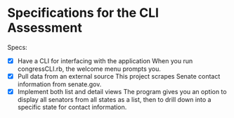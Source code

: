 # Specifications for the CLI Assessment

Specs:
- [x] Have a CLI for interfacing with the application
When you run congressCLI.rb, the welcome menu prompts you.
- [x] Pull data from an external source
This project scrapes Senate contact information from senate.gov.
- [x] Implement both list and detail views
The program gives you an option to display all senators from all states as a list, then to drill down into a specific state for contact information.
